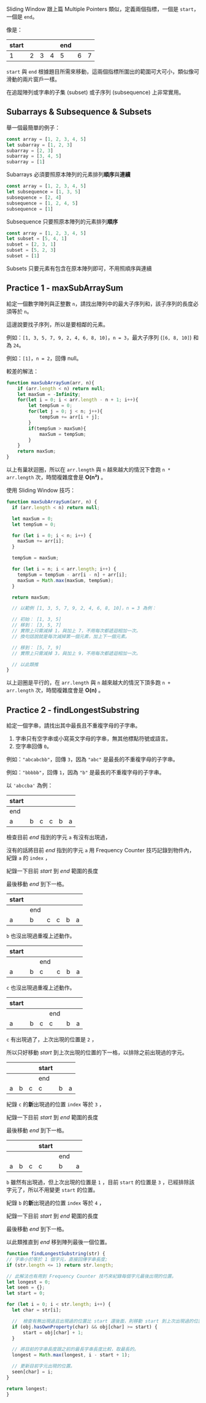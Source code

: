 <!-- Day 6 BO5-3 - Sliding Window -->

Sliding Window 跟上篇 Multiple Pointers 類似，定義兩個指標，一個是 `start`，一個是 `end`。

像是：

| start |  |  |  | end |  |  |
|---|---|---|---|---|---|---|
| 1 | 2 | 3 | 4 | 5 | 6 | 7 |

`start` 與 `end` 根據題目所需來移動，這兩個指標所圍出的範圍可大可小，類似像可滑動的兩片窗戶一樣。

在追蹤陣列或字串的子集 (subset) 或子序列 (subsequence) 上非常實用。


## Subarrays & Subsequence & Subsets

舉一個最簡單的例子：
```js
const array = [1, 2, 3, 4, 5]
let subarray = [1, 2, 3]
subarray = [2, 3]
subarray = [3, 4, 5]
subarray = [1]
```
Subarrays 必須要照原本陣列的元素排列**順序**與**連續**

```js
const array = [1, 2, 3, 4, 5]
let subsequence = [1, 3, 5]
subsequence = [2, 4]
subsequence = [1, 2, 4, 5]
subsequence = [1]
```
Subsequence 只要照原本陣列的元素排列**順序**

```js
const array = [1, 2, 3, 4, 5]
let subset = [5, 4, 1]
subset = [2, 3, 1]
subset = [5, 2, 3]
subset = [1]
```
Subsets 只要元素有包含在原本陣列即可，不用照順序與連續

## Practice 1 - maxSubArraySum

給定一個數字陣列與正整數 `n`，請找出陣列中的最大子序列和，該子序列的長度必須等於 `n`。

這邊說要找子序列，所以是要相鄰的元素。

例如：`[1, 3, 5, 7, 9, 2, 4, 6, 8, 10]`，`n = 3`，最大子序列 (`[6, 8, 10]`) 和為 `24`。

例如：`[1]`，`n = 2`，回傳 null。

較差的解法：

```js
function maxSubArraySum(arr, n){
    if (arr.length < n) return null;
    let maxSum = -Infinity;
    for(let i = 0; i < arr.length - n + 1; i++){
        let tempSum = 0;
        for(let j = 0; j < n; j++){
            tempSum += arr[i + j];
        }
        if(tempSum > maxSum){
            maxSum = tempSum;
        }
    }
    return maxSum;
}
```

以上有巢狀迴圈，所以在 `arr.length` 與 `n` 越來越大的情況下會跑 `n * arr.length` 次，時間複雜度會是 **O(n²)** 。

使用 Sliding Window 技巧：

```js
function maxSubArraySum(arr, n) {
  if (arr.length < n) return null;

  let maxSum = 0;
  let tempSum = 0;

  for (let i = 0; i < n; i++) {
    maxSum += arr[i];
  }

  tempSum = maxSum;

  for (let i = n; i < arr.length; i++) {
    tempSum = tempSum - arr[i - n] + arr[i];
    maxSum = Math.max(maxSum, tempSum);
  }

  return maxSum;

  // 以範例 [1, 3, 5, 7, 9, 2, 4, 6, 8, 10]，n = 3 為例：

  // 初始： [1, 3, 5]
  // 移到： [3, 5, 7]
  // 實際上只需減掉 1，與加上 7，不用每次都遞迴相加一次。
  // 換句話說就是每次減掉第一個元素，加上下一個元素。

  // 移到： [5, 7, 9]
  // 實際上只需減掉 3，與加上 9，不用每次都遞迴相加一次。

  // 以此類推
}
```

以上迴圈是平行的，在 `arr.length` 與 `n` 越來越大的情況下頂多跑 `n + arr.length` 次，時間複雜度會是 **O(n)** 。

## Practice 2 - findLongestSubstring

給定一個字串，請找出其中最長且不重複字母的子字串。

1. 字串只有空字串或小寫英文字母的字串，無其他標點符號或語言。
2. 空字串回傳 `0`。

例如：`"abcabcbb"`，回傳 `3`，因為 `"abc"` 是最長的不重複字母的子字串。

例如：`"bbbbb"`，回傳 `1`，因為 `"b"` 是最長的不重複字母的子字串。

以 `'abccba'` 為例：

| start |  |  |  |  |  |
|---|---|---|---|---|---|
| end |  |  |  |  |  |
| a | b | c | c | b | a |

檢查目前 *end* 指到的字元 `a` 有沒有出現過，

沒有的話將目前 *end* 指到的字元 `a` 用 Frequency Counter 技巧記錄到物件內，紀錄 `a` 的 `index` ，

紀錄一下目前 *start* 到 *end* 範圍的長度

最後移動 *end* 到下一格。

| start |  |  |  |  |  |
|---|---|---|---|---|---|
|  | end |  |  |  |  |
| a | b | c | c | b | a |

`b` 也沒出現過重複上述動作。

| start |  |  |  |  |  |
|---|---|---|---|---|---|
|  |  | end |  |  |  |
| a | b | c | c | b | a |

`c` 也沒出現過重複上述動作。

| start |  |  |  |  |  |
|---|---|---|---|---|---|
|  |  |  | end |  |  |
| a | b | c | c | b | a |

`c` 有出現過了，上次出現的位置是 `2` ，

所以只好移動 *start* 到上次出現的位置的下一格，以排除之前出現過的字元。

|  |  |  | start |  |  |
|---|---|---|---|---|---|
|  |  |  | end |  |  |
| a | b | c | c | b | a |

紀錄 `c` 的**新**出現過的位置 `index` 等於 `3` ，

紀錄一下目前 *start* 到 *end* 範圍的長度

最後移動 *end* 到下一格。

|  |  |  | start |  |  |
|---|---|---|---|---|---|
|  |  |  |  | end |  |
| a | b | c | c | b | a |

`b` 雖然有出現過，但上次出現的位置是 `1` ，目前 `start` 的位置是 `3` ，已經排除該字元了，所以不用變更 `start` 的位置。

紀錄 `b` 的**新**出現過的位置 `index` 等於 `4` ，

紀錄一下目前 *start* 到 *end* 範圍的長度

最後移動 *end* 到下一格。

以此類推直到 *end* 移到陣列最後一個位置。

```js
function findLongestSubstring(str) {
// 字串小於等於 1 個字元，直接回傳字串長度;
if (str.length <= 1) return str.length;

// 此解法也有用到 Frequency Counter 技巧來紀錄每個字元最後出現的位置。
let longest = 0;
let seen = {};
let start = 0;

for (let i = 0; i < str.length; i++) {
  let char = str[i];

  //  檢查有無出現過且出現過的位置比 start 還後面，則移動 start 到上次出現過的位置的後一格
  if (obj.hasOwnProperty(char) && obj[char] >= start) {
      start = obj[char] + 1;
  }

  // 將目前的字串長度跟之前的最長字串長度比較，取最長的。
  longest = Math.max(longest, i - start + 1);

  // 更新目前字元出現的位置。
  seen[char] = i;
}

return longest;
}
```
